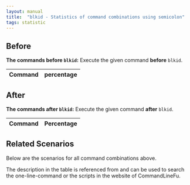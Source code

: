 ```yaml
---
layout: manual
title:  "blkid - Statistics of command combinations using semicolon"
tags: statistic
---
```


## Before

__The commands before `blkid`:__  Execute the given command __before__ `blkid`.

| Command | percentage |
|--------|--------|



## After

__The commands after `blkid`:__ Execute the given command __after__ `blkid`.

| Command | Percentage | 
|-------|--------|



## Related Scenarios

Below are the scenarios for all command combinations above.

The description in the table is referenced from and can be used to search the one-line-command or the scripts in the website of CommandLineFu.




